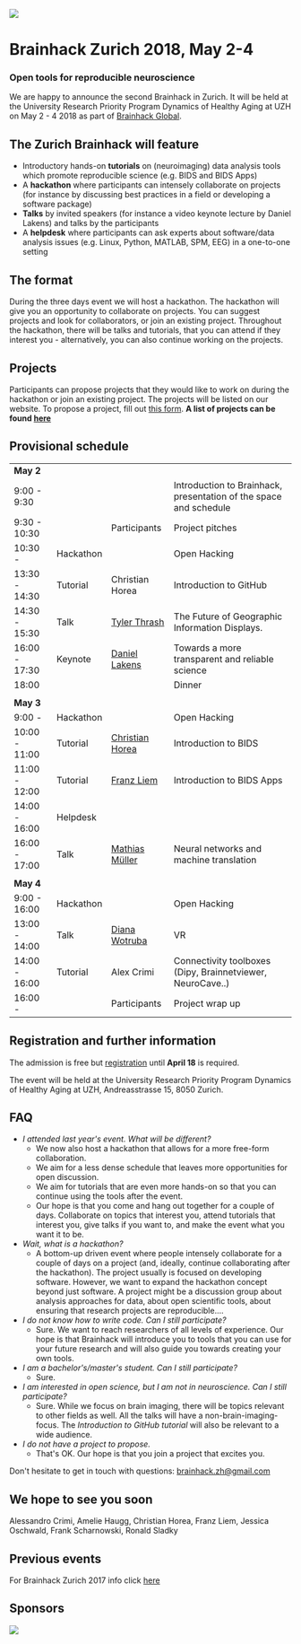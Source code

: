 
![](logo.png)
# Brainhack Zurich 2018, May 2-4
### Open tools for reproducible neuroscience



We are happy to announce the second Brainhack in Zurich. It will be held at the University Research Priority Program Dynamics of Healthy Aging at UZH on May 2 - 4 2018 as part of [Brainhack Global](http://brainhack.org/global2018/).

## The Zurich Brainhack will feature

* Introductory hands-on **tutorials** on (neuroimaging) data analysis tools which promote reproducible science (e.g. BIDS and BIDS Apps)
* A **hackathon** where participants can intensely collaborate on projects (for instance by discussing best practices in a field or developing a software package)
* **Talks** by invited speakers (for instance a video keynote lecture by Daniel Lakens) and talks by the participants
* A **helpdesk** where participants can ask experts about software/data analysis issues  (e.g. Linux, Python, MATLAB, SPM, EEG) in a one-to-one setting

## The format

During the three days event we will host a hackathon. The hackathon will give you an opportunity to collaborate on projects. You can suggest projects and look for collaborators, or join an existing project. Throughout the hackathon, there will be talks and tutorials, that you can attend if they interest you - alternatively, you can also continue working on the projects.



## Projects

Participants can propose projects that they would like to work on during the hackathon or join an existing project. The projects will be listed on our website. To propose a project, fill out [this form](https://goo.gl/forms/Pk14z4UyX2mUc2er1).
**A list of projects can be found [here](projects.html)**


## Provisional schedule

|                  |           |                                                                                        |                                                                   |
|------------------|-----------|----------------------------------------------------------------------------------------|-------------------------------------------------------------------|
| **May 2**        |           |                                                                                        |                                                                   |
| 9:00 - 9:30        |           |                                                                                        | Introduction to Brainhack, presentation of the space and schedule |
| 9:30 - 10:30       |           | Participants                                                                           | Project pitches                                                   |
| 10:30 -          | Hackathon |                                                                                        | Open Hacking                                                      |
| 13:30 - 14:30      | Tutorial  | Christian Horea                                                                        | Introduction to GitHub                                            |
| 14:30 - 15:30      | Talk      | [Tyler Thrash](http://www.geo.uzh.ch/geolean/en/units/giva/staff/?content=tylerthrash) | The Future of Geographic Information Displays.                    |
| 16:00 - 17:30 | Keynote   | [Daniel Lakens](http://daniellakens.blogspot.com)                                      | Towards a more transparent and reliable science                   |
| 18:00            |           |                                                                                        | Dinner                                                            |
|                  |           |                                                                                        |                                                                   |
| **May 3**        |           |                                                                                        |                                                                   |
| 9:00 -           | Hackathon |                                                                                        | Open Hacking                                                      |
| 10:00 - 11:00    | Tutorial  | [Christian Horea](https://www.researchgate.net/profile/Horea_Christian)                | Introduction to BIDS                                              |
| 11:00 - 12:00    | Tutorial  | [Franz Liem](http://www.dynage.uzh.ch/en/aboutus/team/postdocs/fliem.html)             | Introduction to BIDS Apps                                         |
| 14:00 - 16:00    | Helpdesk  |                                                                                        |                                                                   |
| 16:00 - 17:00    | Talk      | [Mathias Müller](http://www.cl.uzh.ch/de/people/team/compling/mmueller.html)           | Neural networks and machine translation                           |
|                  |           |                                                                                        |                                                                   |
| **May 4**        |           |                                                                                        |                                                                   |
| 9:00 - 16:00     | Hackathon |                                                                                        | Open Hacking                                                      |
| 13:00 - 14:00    | Talk      | [Diana Wotruba](https://www.dianawotruba.com)                                          | VR                                                                |
| 14:00 - 16:00    | Tutorial  | Alex Crimi                                                                             | Connectivity toolboxes (Dipy, Brainnetviewer, NeuroCave..)        |
| 16:00 -          |           | Participants                                                                           | Project wrap up                                                   |

## Registration and further information

The admission is free but [registration](https://goo.gl/forms/Ss9dlfuGWzqsuy6y1) until **April 18** is required.

The event will be held at the University Research Priority Program Dynamics of Healthy Aging at UZH, Andreasstrasse 15, 8050 Zurich.

## FAQ

* *I attended last year's event. What will be different?*
    * We now also host a hackathon that allows for a more free-form collaboration.
    * We aim for a less dense schedule that leaves more opportunities for open discussion.
    * We aim for tutorials that are even more hands-on so that you can continue using the tools after the event.
    * Our hope is that you come and hang out together for a couple of days. Collaborate on topics that interest you, attend tutorials that interest you, give talks if you want to, and make the event what you want it to be.
* *Wait, what is a hackathon?*
    * A bottom-up driven event where people intensely collaborate for a couple of days on a project (and, ideally, continue collaborating after the hackathon). The project usually is focused on developing software. However, we want to expand the hackathon concept beyond just software. A project might be a discussion group about analysis approaches for data, about open scientific tools, about ensuring that research projects are reproducible....
* *I do not know how to write code. Can I still participate?*
    * Sure. We want to reach researchers of all levels of experience. Our hope is that Brainhack will introduce you to tools that you can use for your future research and will also guide you towards creating your own tools.
* *I am a bachelor's/master's student. Can I still participate?*
    * Sure.
* *I am interested in open science, but I am not in neuroscience. Can I still participate?*
    * Sure. While we focus on brain imaging, there will be topics relevant to other fields as well.
    All the talks will have a non-brain-imaging-focus.
    The *Introduction to GitHub tutorial* will also be relevant to a
    wide audience.
* *I do not have a project to propose.*
    * That's OK. Our hope is that you join a project that excites you.


Don't hesitate to get in touch with questions: [brainhack.zh@gmail.com](mailto:brainhack.zh@gmail.com)


## We hope to see you soon

Alessandro Crimi, Amelie Haugg, Christian Horea, Franz Liem, Jessica Oschwald, Frank Scharnowski, Ronald Sladky





## Previous events
For Brainhack Zurich 2017 info click [here](https://dynage.github.io/brainhack-zh/)

## Sponsors
![](sponsors.png)